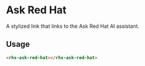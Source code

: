 # Ask Red Hat

A stylized link that links to the Ask Red Hat AI assistant.

## Usage

```html
<rhx-ask-red-hat></rhx-ask-red-hat>
```
